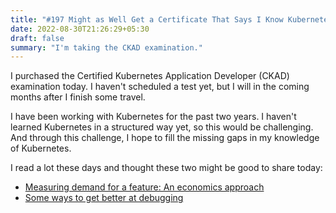 ```yaml
---
title: "#197 Might as Well Get a Certificate That Says I Know Kubernetes"
date: 2022-08-30T21:26:29+05:30
draft: false
summary: "I'm taking the CKAD examination."
---
```


I purchased the Certified Kubernetes Application Developer (CKAD) examination today. I haven't scheduled a test yet, but I will in the coming months after I finish some travel.

I have been working with Kubernetes for the past two years. I haven't learned Kubernetes in a structured way yet, so this would be challenging. And through this challenge, I hope to fill the missing gaps in my knowledge of Kubernetes.

I read a lot these days and thought these two might be good to share today:

- [Measuring demand for a feature: An economics approach](https://austinhenley.com/blog/measuringdemand.html)
- [Some ways to get better at debugging](https://jvns.ca/blog/2022/08/30/a-way-to-categorize-debugging-skills/)
